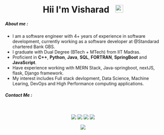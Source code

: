 
<h1 align = 'center'>Hii I'm Visharad &nbsp; <img src="https://media.giphy.com/media/hvRJCLFzcasrR4ia7z/giphy.gif" width="25px"></h1>

##### **About me** :
- I am a software engineer with 4+ years of experience in software development, currently 
  working as a software developer at @Standarad chartered Bank GBS.
- I graduate with Dual Degree (BTech + MTech) from IIT Madras.
- Proficient in  **C++**, **Python**, **Java**, **SQL**, **FORTRAN**, **SpringBoot** and **JavaScript**.
- Have experience working with MERN Stack, Java-springboot, nextJS, flask, Django framework.
- My interest includes Full stack devlopment, Data Science, Machine Learing, DevOps and High Performance computing applications. 


<h5 align='left'> Contact Me :</h2>
&nbsp &nbsp
<p align = 'center'>
    <a><img src = 'https://img.shields.io/badge/LinkedIn-0077B5?style=for-the-badge&logo=linkedin&logoColor=white'></a>
    <a><img src = 'https://img.shields.io/badge/GitHub-100000?style=for-the-badge&logo=github&logoColor=white'></a>
    <a><img src = "https://img.shields.io/badge/Gmail-D14836?style=for-the-badge&logo=gmail&logoColor=white"></a>
    <a><img src = "https://img.shields.io/badge/website-000000?style=for-the-badge&logo=About.me&logoColor=white"></a>

</p>
<p align = 'center'> <img src = "https://komarev.com/ghpvc/?username=VISHARAD&label=PROFILE+VIEWS"></p>


